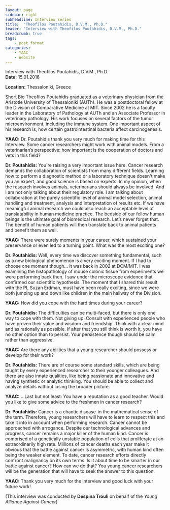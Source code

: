 ```yaml
---
layout: page
sidebar: right
subheadline: Interview series
title:  "Theofilos Poutahidis, D.V.M., Ph.D."
teaser: "Interview with Theofilos Poutahidis, D.V.M., Ph.D."
breadcrumb: true
tags:
    - post format
categories:
    - YAAC
    - Website
---
```


Interview with Theofilos Poutahidis, D.V.M., Ph.D.   
**Date:** 15.01.2016   

**Location:** Thessaloniki, Greece   


Short Bio
Theofilos Poutahidis graduated as a veterinary physician from the Aristotle University of Thessaloniki (AUTh). He was a postdoctoral fellow at the Division of Comparative Medicine at MIT. Since 2002 he is a faculty leader in the Laboratory of Pathology at AUTh and an Associate Professor in veterinary pathology.  His work focuses on several factors of the tumor microenvironment, including the immune system. One important aspect of his research is, how certain gastrointestinal bacteria affect carcinogenesis.

**YAAC:** Dr. Poutahidis thank you very much for making time for this Interview. Some cancer researchers might work with animal models. From a veterinarian’s perspective: how important is the cooperation of doctors and vets in this field? 

**Dr. Poutahidis:** You're raising a very important issue here. Cancer research demands the collaboration of scientists from many different fields. Learning how to perform a diagnostic method or a laboratory technique doesn't make you an expert, and good science is based on experts. In my opinion, when the research involves animals, veterinarians should always be involved. And I am not only talking about their regulatory role. I am talking about collaboration at the purely scientific level of animal model selection, animal handling and treatment, analysis and interpretation of results etc. If we have meaningful animal research we could also reach an acceptable level of translatability in human medicine practice. The bedside of our fellow human beings is the ultimate goal of biomedical research. Let’s never forget that. The benefit of human patients will then translate back to animal patients and benefit them as well.  

**YAAC:** There were surely moments in your career, which sustained your preservance or even led to a turning point. What was the most exciting one?   

**Dr. Poutahidis:** Well, every time we discover something fundamental, such as a new biological phenomenon is a very exciting moment. If I had to choose one moment though... It was back in 2002 at DCM/MIT. I was examining the histopathology of mouse colonic tissue from experiments we were performing back then. I saw under the microscope evidence that confirmed our scientific hypothesis. The moment that I shared this result with the PI, Suzan Erdman, must have been really exciting, since we were both jumping up and down like children in the main hallway of the Division. 

**YAAC:** How did you cope with the hard times during your career?   

**Dr. Poutahidis:** The difficulties can be multi-faced, but there is only one way to cope with them. Not giving up. Consult with experienced people who have proven their value and wisdom and friendship. Think with a clear mind and as rationally as possible. If after that you still think is worth it, you have no other option than to persist. Your persistence though should be calm rather than aggressive.  

**YAAC:** Are there any abilities that a young researcher should possess or develop for their work?

**Dr. Poutahidis:** There are of course some standard skills, which are being taught by every experienced researcher to their younger colleagues. And there are also innate qualities, like being passionate and innovative and having synthetic or analytic thinking. You should be able to collect and analyze details without losing the broader picture. 

**YAAC:** …Last but not least: You have a reputation as a good teacher. Would you like to give some advice to the freshmen in cancer research?

**Dr. Poutahidis:** Cancer is a chaotic disease-in the mathematical sense of the term. Therefore, young researchers will have to learn to respect this and take it into in account when performing research. Cancer cannot be approached with arrogance. Despite our technological advances and progress, cancer remains a major killer of the human kind. Cancer is comprised of a genetically unstable population of cells that proliferate at an extraordinarily high rate. Millions of cancer deaths each year make it obvious that the battle against cancer is asymmetric, with human kind often being the weaker element. To date, cancer research efforts directly confront malignancy on its own terms. Is it about time to be smarter in our battle against cancer? How can we do that? You young cancer researchers will be the generation that will have to seek the answer to this question.   
  

**YAAC:** Thank you very much for the interview and good luck with your future work!

(This interview was conducted by **Despina Trouli** on behalf of the _Young Alliance Against Cancer_)

